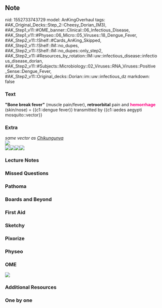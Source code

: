 ## Note
nid: 1552733743729
model: AnKingOverhaul
tags: #AK_Original_Decks::Step_2::Cheesy_Dorian_(M3), #AK_Step1_v11::#OME_banner::Clinical::06_Infectious_Disease, #AK_Step1_v11::#Physeo::06_Micro::05_Viruses::18_Dengue_Fever, #AK_Step2_v11::!Shelf::#Cards_AnKing_Skipped, #AK_Step2_v11::!Shelf::IM::no_dupes, #AK_Step2_v11::!Shelf::IM::no_dupes::only_step2, #AK_Step2_v11::#Resources_by_rotation::IM::uw::infectious_disease::infectious_disease_dorian, #AK_Step2_v11::#Subjects::Microbiology::02_Viruses::RNA_Viruses::Positive_Sense::Dengue_Fever, #AK_Step2_v11::Original_decks::Dorian::im::uw::infectious_dz
markdown: false

### Text
<b>"Bone break fever"</b> (muscle pain/fever), <b>retroorbital</b>
pain and <b><font color="#FC0280">hemorrhage</font></b> (skin/nose)
= {{c1::dengue fever}} transmitted by {{c1::aedes aegypti
mosquito::vector}}

### Extra
<div>
  <i>same vector as <u>Chikungunya</u></i>
</div>
<div>
  <i><img src="paste-5528615047397379.jpg"></i>
</div><i><img src="paste-59399397703683.jpg"><img src=
"paste-59562606460931%20(1).jpg"><img src=
"paste-59828894433283.jpg"><img src="paste-59914793779203.jpg"></i>

### Lecture Notes


### Missed Questions


### Pathoma


### Boards and Beyond


### First Aid


### Sketchy


### Pixorize


### Physeo


### OME
<div class="ome-widget">
  <a href=
  "https://onlinemeded.org/spa/infectious-disease?ref=anki"><img src="_OME_AnkiFlashcards_Topic_4.png"></a>
</div>

### Additional Resources


### One by one

